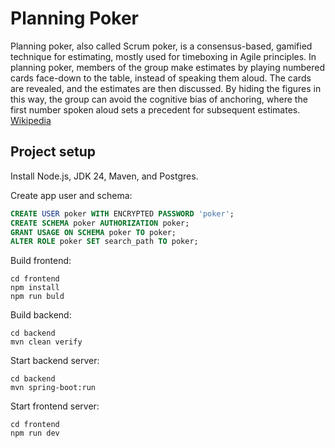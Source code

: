Planning Poker
==============
Planning poker, also called Scrum poker, is a consensus-based, gamified technique for estimating, mostly used for
timeboxing in Agile principles. In planning poker, members of the group make estimates by playing numbered cards
face-down to the table, instead of speaking them aloud. The cards are revealed, and the estimates are then discussed. By
hiding the figures in this way, the group can avoid the cognitive bias of anchoring, where the first number spoken aloud
sets a precedent for subsequent estimates.
[Wikipedia](https://en.wikipedia.org/wiki/Planning_poker)

Project setup
-------------
Install Node.js, JDK 24, Maven, and Postgres.

Create app user and schema:
```sql
CREATE USER poker WITH ENCRYPTED PASSWORD 'poker';
CREATE SCHEMA poker AUTHORIZATION poker;
GRANT USAGE ON SCHEMA poker TO poker;
ALTER ROLE poker SET search_path TO poker;
```

Build frontend:
```shell
cd frontend
npm install
npm run buld
```

Build backend:
```shell
cd backend
mvn clean verify
```

Start backend server:
```shell
cd backend
mvn spring-boot:run
```

Start frontend server:
```shell
cd frontend
npm run dev
```
